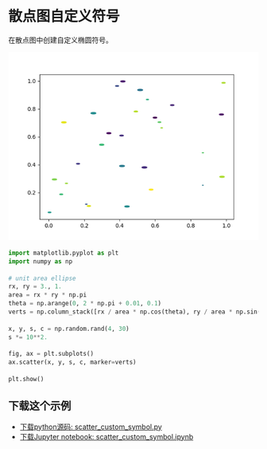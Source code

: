 # 散点图自定义符号

在散点图中创建自定义椭圆符号。

![散点图自定义符号示例](/static/images/gallery/sphx_glr_scatter_custom_symbol_001.png)

```python
import matplotlib.pyplot as plt
import numpy as np

# unit area ellipse
rx, ry = 3., 1.
area = rx * ry * np.pi
theta = np.arange(0, 2 * np.pi + 0.01, 0.1)
verts = np.column_stack([rx / area * np.cos(theta), ry / area * np.sin(theta)])

x, y, s, c = np.random.rand(4, 30)
s *= 10**2.

fig, ax = plt.subplots()
ax.scatter(x, y, s, c, marker=verts)

plt.show()
```

## 下载这个示例

- [下载python源码: scatter_custom_symbol.py](https://matplotlib.org/_downloads/scatter_custom_symbol.py)
- [下载Jupyter notebook: scatter_custom_symbol.ipynb](https://matplotlib.org/_downloads/scatter_custom_symbol.ipynb)